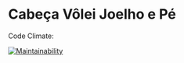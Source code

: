 # Cabeça Vôlei Joelho e Pé

Code Climate:

[![Maintainability](https://api.codeclimate.com/v1/badges/f2fbb5071e70def1e90a/maintainability)](https://codeclimate.com/github/2018-2-Desenho/CabecaVoleiJoelhoPe/maintainability)

